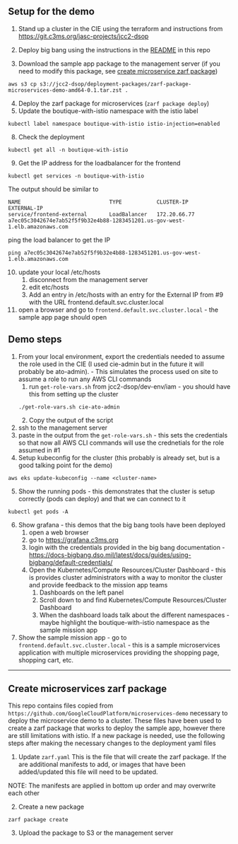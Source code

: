 ## Setup for the demo

1. Stand up a cluster in the CIE using the terraform and instructions from https://git.c3ms.org/jasc-projects/jcc2-dsop
2. Deploy big bang using the instructions in the [README](https://git.c3ms.org/jasc-projects/cie/k8s-eval/bigbang/-/blob/main/zarf/README.md) in this repo

3. Download the sample app package to the management server (if you need to modify this package, see [create microservice zarf package](README.md#create-microservice-zarf-package))
``` shell
aws s3 cp s3://jcc2-dsop/deployment-packages/zarf-package-microservices-demo-amd64-0.1.tar.zst .
```
4. Deploy the zarf package for microservices (`zarf package deploy`)
5. Update the boutique-with-istio namespace with the istio label
``` shell
kubectl label namespace boutique-with-istio istio-injection=enabled
```
8. Check the deployment
``` shell
kubectl get all -n boutique-with-istio
```
9. Get the IP address for the loadbalancer for the frontend
``` shell
kubectl get services -n boutique-with-istio
```
The output should be similar to
```shell
NAME                            TYPE           CLUSTER-IP       EXTERNAL-IP  
service/frontend-external       LoadBalancer   172.20.66.77     a7ec05c3042674e7ab52f5f9b32e4b88-1283451201.us-gov-west-1.elb.amazonaws.com
```
ping the load balancer to get the IP
```shell 
ping a7ec05c3042674e7ab52f5f9b32e4b88-1283451201.us-gov-west-1.elb.amazonaws.com
```
10. update your local /etc/hosts
	1. disconnect from the management server
	2. edit etc/hosts
	3. Add an entry in /etc/hosts with an entry for the External IP from #9 with the URL frontend.default.svc.cluster.local
11. open a browser and go to `frontend.default.svc.cluster.local` - the sample app page should open

## Demo steps

1. From your local environment, export the credentials needed to assume the role used in the CIE (I used cie-admin but in the future it will probably be ato-admin). - This simulates the process used on site to assume a role to run any AWS CLI commands
	1. run `get-role-vars.sh` from jcc2-dsop/dev-env/iam - you should have this from setting up the cluster
	``` shell
	./get-role-vars.sh cie-ato-admin
	```
	2. Copy the output of the script
2. ssh to the management server
3. paste in the output from the `get-role-vars.sh` - this sets the credentials so that now all AWS CLI commands will use the
crednetials for the role assumed in #1
4. Setup kubeconfig for the cluster (this probably is already set, but is a good talking point for the demo)
```shell 
aws eks update-kubeconfig --name <cluster-name>
```
5. Show the running pods - this demonstrates that the cluster is setup correctly (pods can deploy) and that we can connect to it
``` shell
kubectl get pods -A
```
6. Show grafana - this demos that the big bang tools have been deployed
	1. open a web browser
	2. go to https://grafana.c3ms.org
	3. login with the credentials provided in the big bang documentation - https://docs-bigbang.dso.mil/latest/docs/guides/using-bigbang/default-credentials/
	4. Open the Kubernetes/Compute Resources/Cluster Dashboard - this is provides cluster administrators with a way to monitor the 
	cluster and provide feedback to the mission app teams
		1. Dashboards on the left panel
		2. Scroll down to and find Kubernetes/Compute Resources/Cluster Dashboard
		3. When the dashboard loads talk about the different namespaces - maybe highlight the boutique-with-istio namespace as the
		sample mission app
7. Show the sample mission app - go to `frontend.default.svc.cluster.local` - this is a sample microservices application 
with multiple microservices providing the shopping page, shopping cart, etc.

---

## Create microservices zarf package

This repo contains files copied from `https://github.com/GoogleCloudPlatform/microservices-demo` necessary to deploy the microservice
demo to a cluster. These files have been used to create a zarf package that works to deploy the sample app, however there are still 
limitations with istio. If a new package is needed, use the following steps after making the necessary changes to the deployment yaml files

1. Update `zarf.yaml`
This is the file that will create the zarf package. If the are additional manifests to add, or images that have been added/updated
this file will need to be updated.

NOTE: The manifests are applied in bottom up order and may overwrite each other

2. Create a new package 
```shell 
zarf package create
```

3. Upload the package to S3 or the management server
